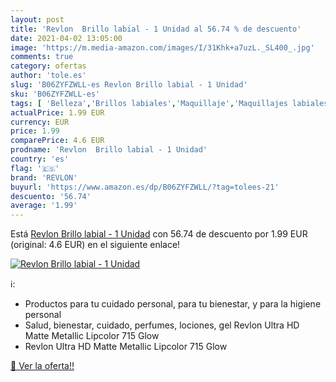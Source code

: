 ```yaml
---
layout: post
title: 'Revlon  Brillo labial - 1 Unidad al 56.74 % de descuento'
date: 2021-04-02 13:05:00
image: 'https://m.media-amazon.com/images/I/31Khk+a7uzL._SL400_.jpg'
comments: true
category: ofertas
author: 'tole.es'
slug: 'B06ZYFZWLL-es Revlon Brillo labial - 1 Unidad'
sku: 'B06ZYFZWLL-es'
tags: [ 'Belleza','Brillos labiales','Maquillaje','Maquillajes labiales','revlon', ]
actualPrice: 1.99 EUR
currency: EUR
price: 1.99
comparePrice: 4.6 EUR
prodname: 'Revlon  Brillo labial - 1 Unidad'
country: 'es'
flag: '🇪🇸'
brand: 'REVLON'
buyurl: 'https://www.amazon.es/dp/B06ZYFZWLL/?tag=tolees-21'
descuento: '56.74'
average: '1.99'
---
```


Está [Revlon  Brillo labial - 1 Unidad](https://www.amazon.es/dp/B06ZYFZWLL/?tag=tolees-21) con 56.74 de descuento por 1.99 EUR (original: 4.6 EUR) en el siguiente enlace!

[![Revlon  Brillo labial - 1 Unidad](https://m.media-amazon.com/images/I/31Khk+a7uzL._SL400_.jpg)](https://www.amazon.es/dp/B06ZYFZWLL/?tag=tolees-21)

ℹ️:

- Productos para tu cuidado personal, para tu bienestar, y para la higiene personal
- Salud, bienestar, cuidado, perfumes, lociones, gel Revlon Ultra HD Matte Metallic Lipcolor 715 Glow
- Revlon Ultra HD Matte Metallic Lipcolor 715 Glow

[🛒 Ver la oferta!!](https://www.amazon.es/dp/B06ZYFZWLL/?tag=tolees-21)
